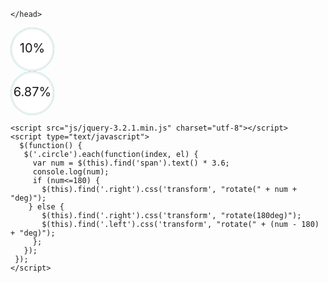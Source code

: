 <!DOCTYPE html>
<html>
  <head>
    <meta charset="utf-8">
    <title></title>
    <!-- <link rel="stylesheet" type="text/css" href="css/common.css"> -->
    <!-- <script src="js/common.js" charset="utf-8"></script> -->

  <style type="text/css">
  .circle { width: 70px; height: 70px; position: relative; border-radius: 50%; background: #0cc; }
   .pie_left, .pie_right { width: 70px; height: 70px; position: absolute; top: 0;left: 0; }
   .left, .right { display: block; width:70px; height:70px; background:#efefef;
     border-radius: 50%; position: absolute; top: 0; left: 0;

     /*transform: rotate(30deg);*/
    }
   .pie_right, .right { clip:rect(0,auto,auto,35px); }
   .pie_left, .left { clip:rect(0,35px,auto,0); }
   .mask { width: 64px; height: 64px; border-radius: 50%; left: 3px; top: 3px;
     background: #FFF; position: absolute; text-align: center; line-height: 60px; font-size: 20px; }
  </style>

    </head>
  <body>
    <div class="circle">
      <div class="pie_left">
        <div class="left">
        </div>
      </div>
      <div class="pie_right">
        <div class="right">
        </div>
      </div>
      <div class="mask">
        <span>10</span>%
      </div>
    </div>
    <div class="circle">
      <div class="pie_left">
        <div class="left">
        </div>
      </div>
      <div class="pie_right">
        <div class="right">
        </div>
      </div>
      <div class="mask">
        <span>6.87</span>%
      </div>
    </div>



    <script src="js/jquery-3.2.1.min.js" charset="utf-8"></script>
    <script type="text/javascript">
      $(function() {
       $('.circle').each(function(index, el) {
         var num = $(this).find('span').text() * 3.6;
         console.log(num);
         if (num<=180) {
           $(this).find('.right').css('transform', "rotate(" + num + "deg)");
        } else {
           $(this).find('.right').css('transform', "rotate(180deg)");
           $(this).find('.left').css('transform', "rotate(" + (num - 180) + "deg)");
         };
       });
     });
    </script>
  </body>
</html>
